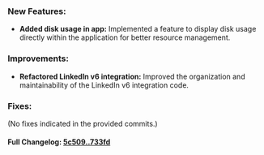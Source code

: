 ### **New Features:**
- **Added disk usage in app:** Implemented a feature to display disk usage directly within the application for better resource management.

### **Improvements:**
- **Refactored LinkedIn v6 integration:** Improved the organization and maintainability of the LinkedIn v6 integration code.

### **Fixes:**
(No fixes indicated in the provided commits.)

#### **Full Changelog:** [5c509..733fd](https://github.com/mediar-ai/screenpipe/compare/5c509..733fd)

